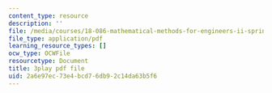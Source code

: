 ```yaml
---
content_type: resource
description: ''
file: /media/courses/18-086-mathematical-methods-for-engineers-ii-spring-2006/2a6e97ec73e4bcd76db92c14da63b5f6_vIydsgrYGIY.pdf
file_type: application/pdf
learning_resource_types: []
ocw_type: OCWFile
resourcetype: Document
title: 3play pdf file
uid: 2a6e97ec-73e4-bcd7-6db9-2c14da63b5f6
---
```

